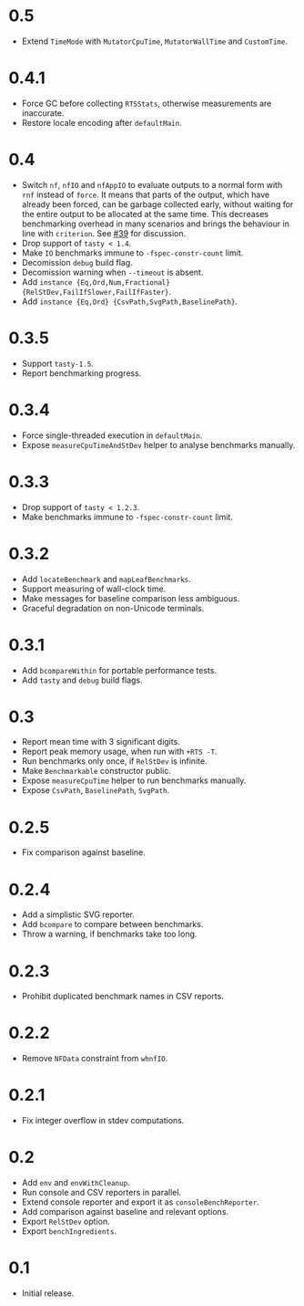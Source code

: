 # 0.5

* Extend `TimeMode` with `MutatorCpuTime`, `MutatorWallTime` and `CustomTime`.

# 0.4.1

* Force GC before collecting `RTSStats`, otherwise measurements are inaccurate.
* Restore locale encoding after `defaultMain`.

# 0.4

* Switch `nf`, `nfIO` and `nfAppIO` to evaluate outputs to a normal form
  with `rnf` instead of `force`. It means that parts of the output, which have
  already been forced, can be garbage collected early, without waiting for
  the entire output to be allocated at the same time. This decreases
  benchmarking overhead in many scenarios and brings the behaviour in line
  with `criterion`. See [#39](https://github.com/Bodigrim/tasty-bench/issues/39)
  for discussion.
* Drop support of `tasty < 1.4`.
* Make `IO` benchmarks immune to `-fspec-constr-count` limit.
* Decomission `debug` build flag.
* Decomission warning when `--timeout` is absent.
* Add `instance {Eq,Ord,Num,Fractional} {RelStDev,FailIfSlower,FailIfFaster}`.
* Add `instance {Eq,Ord} {CsvPath,SvgPath,BaselinePath}`.

# 0.3.5

* Support `tasty-1.5`.
* Report benchmarking progress.

# 0.3.4

* Force single-threaded execution in `defaultMain`.
* Expose `measureCpuTimeAndStDev` helper to analyse benchmarks manually.

# 0.3.3

* Drop support of `tasty < 1.2.3`.
* Make benchmarks immune to `-fspec-constr-count` limit.

# 0.3.2

* Add `locateBenchmark` and `mapLeafBenchmarks`.
* Support measuring of wall-clock time.
* Make messages for baseline comparison less ambiguous.
* Graceful degradation on non-Unicode terminals.

# 0.3.1

* Add `bcompareWithin` for portable performance tests.
* Add `tasty` and `debug` build flags.

# 0.3

* Report mean time with 3 significant digits.
* Report peak memory usage, when run with `+RTS -T`.
* Run benchmarks only once, if `RelStDev` is infinite.
* Make `Benchmarkable` constructor public.
* Expose `measureCpuTime` helper to run benchmarks manually.
* Expose `CsvPath`, `BaselinePath`, `SvgPath`.

# 0.2.5

* Fix comparison against baseline.

# 0.2.4

* Add a simplistic SVG reporter.
* Add `bcompare` to compare between benchmarks.
* Throw a warning, if benchmarks take too long.

# 0.2.3

* Prohibit duplicated benchmark names in CSV reports.

# 0.2.2

* Remove `NFData` constraint from `whnfIO`.

# 0.2.1

* Fix integer overflow in stdev computations.

# 0.2

* Add `env` and `envWithCleanup`.
* Run console and CSV reporters in parallel.
* Extend console reporter and export it as `consoleBenchReporter`.
* Add comparison against baseline and relevant options.
* Export `RelStDev` option.
* Export `benchIngredients`.

# 0.1

* Initial release.
